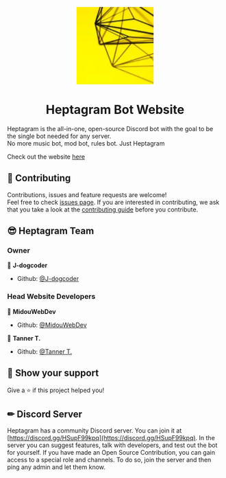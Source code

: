 <div align="center">
<img src="img/heptagram-logo.png" width="180px">
<h1>Heptagram Bot Website</h1>
</div>

Heptagram is the all-in-one, open-source Discord bot with the goal to be the single bot needed for any server.
<br/>
No more music bot, mod bot, rules bot. Just Heptagram

Check out the website [here](https://heptagram.xyz)

## 🤝 Contributing

Contributions, issues and feature requests are welcome!<br />Feel free to check [issues page](https://github.com/Heptagram-Bot/heptagram.xyz/issues). If you are interested in contributing, we ask that you take a look at the [contributing guide](https://github.com/Heptagram-Bot/Heptagram/blob/master/CONTRIBUTING.md) before you contribute.

## 😎 Heptagram Team

### Owner

👤 **J-dogcoder**

* Github: [@J-dogcoder](https://github.com/J-dogcoder)

### Head Website Developers

👤 **MidouWebDev**

* Github: [@MidouWebDev](https://github.com/MidouWebDev)

👤 **Tanner T.**

* Github: [@Tanner T.](https://github.com/prosilentgamer2)

## 🙏 Show your support

Give a ⭐️ if this project helped you!

## ✏ Discord Server

Heptagram has a community Discord server. You can join it at [https://discord.gg/HSupF99kpq](https://discord.gg/HSupF99kpq). In the server you can suggest features, talk with developers, and test out the bot for yourself. If you have made an Open Source Contribution, you can gain access to a special role and channels. To do so, join the server and then ping any admin and let them know.
